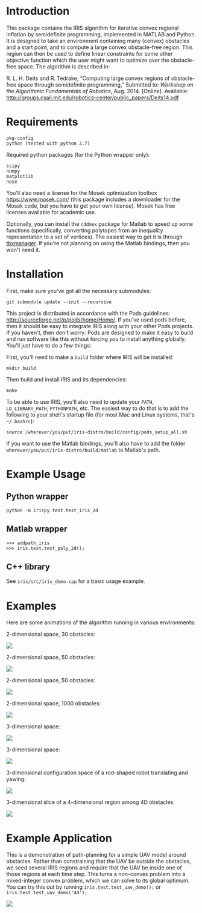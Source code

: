 Introduction
============

This package contains the IRIS algorithm for iterative convex regional inflation by semidefinite programming, implemented in MATLAB and Python. It is designed to take an environment containing many (convex) obstacles and a start point, and to compute a large convex obstacle-free region. This region can then be used to define linear constraints for some other objective function which the user might want to optimize over the obstacle-free space. The algorithm is described in:

R.&nbsp;L.&nbsp;H. Deits and R.&nbsp;Tedrake, &ldquo;Computing large convex regions of
  obstacle-free space through semidefinite programming,&rdquo; Submitted
  to: <em>Workshop on the Algorithmic Fundamentals of Robotics</em>, Aug. 2014.
  [Online]. Available:
  <a href='http://groups.csail.mit.edu/robotics-center/public_papers/Deits14.pdf'>http://groups.csail.mit.edu/robotics-center/public_papers/Deits14.pdf</a>

Requirements
============

	pkg-config
	python (tested with python 2.7)

Required python packages (for the Python wrapper only):
	
	scipy
	numpy
	matplotlib
	nose

You'll also need a license for the Mosek optimization toolbox <https://www.mosek.com/> (this package includes a downloader for the Mosek code, but you have to get your own license). Mosek has free licenses available for academic use.

Optionally, you can install the `cddmex` package for Matlab to speed up some functions (specifically, converting polytopes from an inequality representation to a set of vertices). The easiest way to get it is through [tbxmanager](http://tbxmanager.com/). If you're not planning on using the Matlab bindings, then you won't need it. 

Installation
============

First, make sure you've got all the necessary submodules:

	git submodule update --init --recursive

This project is distributed in accordance with the Pods guidelines: <http://sourceforge.net/p/pods/home/Home/>. If you've used pods before, then it should be easy to integrate IRIS along with your other Pods projects. If you haven't, then don't worry: Pods are designed to make it easy to build and run software like this without forcing you to install anything globally. You'll just have to do a few things:

First, you'll need to make a `build` folder where IRIS will be installed:

	mkdir build

Then build and install IRIS and its dependencies:

	make

To be able to use IRIS, you'll also need to update your `PATH`, `LD_LIBRARY_PATH`, `PYTHONPATH`, etc. The easiest way to do that is to add the following to your shell's startup file (for most Mac and Linux systems, that's `~/.bashrc`):

	source /wherever/you/put/iris-distro/build/config/pods_setup_all.sh

If you want to use the Matlab bindings, you'll also have to add the folder `wherever/you/put/iris-distro/build/matlab` to Matlab's path. 

Example Usage
=============

Python wrapper
--------------

	python -m irispy.test.test_iris_2d

Matlab wrapper
--------------

	>>> addpath_iris
	>>> iris.test.test_poly_2d();

C++ library
-----------

See `iris/src/iris_demo.cpp` for a basic usage example. 

Examples
========

Here are some animations of the algorithm running in various
environments:

2-dimensional space, 30 obstacles:

![](https://rdeits.github.io/iris-distro/examples/poly_2d_N30/animation.gif)

2-dimensional space, 50 obstacles:

![](https://rdeits.github.io/iris-distro/examples/poly_2d_N50/animation.gif)

2-dimensional space, 50 obstacles:

![](https://rdeits.github.io/iris-distro/examples/poly_2d_N50_2/animation.gif)

2-dimensional space, 1000 obstacles:

![](https://rdeits.github.io/iris-distro/examples/poly_2d_N1000/animation.gif)

3-dimensional space:

![](https://rdeits.github.io/iris-distro/examples/poly_3d/animation.gif)

3-dimensional space:

![](https://rdeits.github.io/iris-distro/examples/poly_3d_2/animation.gif)

3-dimensional configuration space of a rod-shaped robot translating and yawing:

![](https://rdeits.github.io/iris-distro/examples/c_space_3d/animation.gif)

3-dimensional slice of a 4-dimensional region among 4D obstacles:

![](https://rdeits.github.io/iris-distro/examples/poly_4d/animation.gif)

Example Application
===================
This is a demonstration of path-planning for a simple UAV model around obstacles. Rather than constraining that the UAV be outside the obstacles, we seed several IRIS regions and require that the UAV be inside one of those regions at each time step. This turns a non-convex problem into a mixed-integer convex problem, which we can solve to its global optimum. You can try this out by running `iris.test.test_uav_demo();` or `iris.test.test_uav_demo('4d');`

![](http://rdeits.github.io/iris-distro/examples/uav/demo_uav.png)
